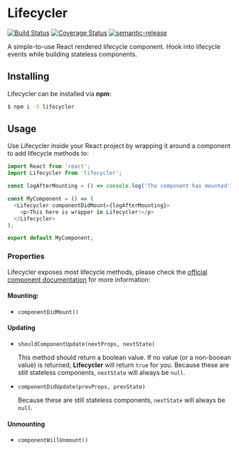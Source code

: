 # Lifecycler

[![Build Status](https://travis-ci.org/hvolschenk/lifecycler.svg?branch=master)](https://travis-ci.org/hvolschenk/lifecycler)
[![Coverage Status](https://coveralls.io/repos/github/hvolschenk/lifecycler/badge.svg?branch=master)](https://coveralls.io/github/hvolschenk/lifecycler?branch=master)
[![semantic-release](https://img.shields.io/badge/%20%20%F0%9F%93%A6%F0%9F%9A%80-semantic--release-e10079.svg)](https://github.com/semantic-release/semantic-release)

A simple-to-use React rendered lifecycle component. Hook into lifecycle events while building
stateless components.

## Installing

Lifecycler can be installed via **npm**:

```bash
$ npm i -S lifecycler
```

## Usage

Use Lifecycler inside your React project by wrapping it around a component to add lifecycle methods
to:

```js
import React from 'react';
import Lifecycler from 'lifecycler';

const logAfterMounting = () => console.log('The component has mounted');

const MyComponent = () => (
  <Lifecycler componentDidMount={logAfterMounting}>
    <p>This here is wrapper in Lifecycler!</p>
  </Lifecycler>
);

export default MyComponent;
```

### Properties

Lifecycler exposes most lifecycle methods, please check the
[official component documentation](https://reactjs.org/docs/react-component.html) for more
information:

#### Mounting:

* `componentDidMount()`

#### Updating

* `shouldComponentUpdate(nextProps, nextState)`

  This method should return a boolean value. If no value (or a non-booean value) is returned,
  **Lifecycler** will return `true` for you. Because these are still stateless components,
  `nextState` will always be `null`.

* `componentDidUpdate(prevProps, prevState)`

  Because these are still stateless components, `nextState` will always be `null`.

#### Unmounting

* `componentWillUnmount()`
